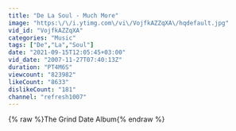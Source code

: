 ```yaml
---
title: "De La Soul - Much More"
image: "https:\/\/i.ytimg.com\/vi\/VojfkAZZqXA\/hqdefault.jpg"
vid_id: "VojfkAZZqXA"
categories: "Music"
tags: ["De","La","Soul"]
date: "2021-09-15T12:05:45+03:00"
vid_date: "2007-11-27T07:40:13Z"
duration: "PT4M6S"
viewcount: "823982"
likeCount: "8633"
dislikeCount: "181"
channel: "refresh1007"
---
```

{% raw %}The Grind Date Album{% endraw %}
